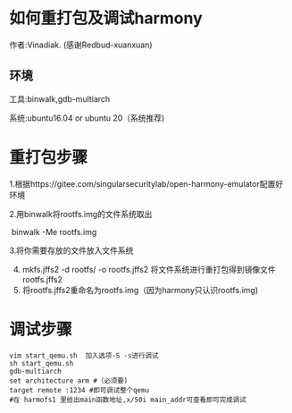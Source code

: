 # 如何重打包及调试harmony

作者:Vinadiak. (感谢Redbud-xuanxuan)

## 环境

工具:binwalk,gdb-multiarch

系统:ubuntu16.04 or ubuntu 20（系统推荐)

# 重打包步骤

1.根据https://gitee.com/singularsecuritylab/open-harmony-emulator配置好环境

2.用binwalk将rootfs.img的文件系统取出 

​    binwalk -Me rootfs.img

3.将你需要存放的文件放入文件系统

4. mkfs.jffs2 -d rootfs/ -o rootfs.jffs2 将文件系统进行重打包得到镜像文件rootfs.jffs2
5. 将rootfs.jffs2重命名为rootfs.img（因为harmony只认识rootfs.img)

# 调试步骤

```shell
vim start_qemu.sh  加入选项-S -s进行调试
sh start_qemu.sh
gdb-multiarch 
set architecture arm #（必须要)
target remote :1234 #即可调试整个qemu
#在 harmofs1 里给出main函数地址,x/50i main_addr可查看即可完成调试
```